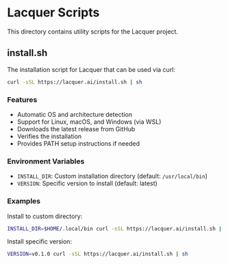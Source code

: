 # Lacquer Scripts

This directory contains utility scripts for the Lacquer project.

## install.sh

The installation script for Lacquer that can be used via curl:

```bash
curl -sSL https://lacquer.ai/install.sh | sh
```

### Features

- Automatic OS and architecture detection
- Support for Linux, macOS, and Windows (via WSL)
- Downloads the latest release from GitHub
- Verifies the installation
- Provides PATH setup instructions if needed

### Environment Variables

- `INSTALL_DIR`: Custom installation directory (default: `/usr/local/bin`)
- `VERSION`: Specific version to install (default: latest)

### Examples

Install to custom directory:
```bash
INSTALL_DIR=$HOME/.local/bin curl -sSL https://lacquer.ai/install.sh | sh
```

Install specific version:
```bash
VERSION=v0.1.0 curl -sSL https://lacquer.ai/install.sh | sh
```